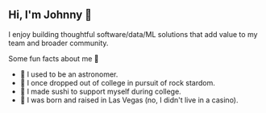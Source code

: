 ## Hi, I'm Johnny 👋

I enjoy building thoughtful software/data/ML solutions that add value to my team and broader community.

Some fun facts about me 🙈
- 🔭 I used to be an astronomer. 
- 🤘 I once dropped out of college in pursuit of rock stardom.
- 🍣 I made sushi to support myself during college.
- 🎰 I was born and raised in Las Vegas (no, I didn't live in a casino).
